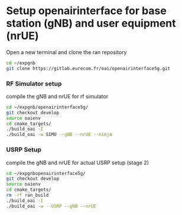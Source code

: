# Setup openairinterface for base station (gNB) and user equipment (nrUE)

Open a new terminal and clone the ran repository
```bash
cd ~/expgnb
git clone https://gitlab.eurecom.fr/oai/openairinterface5g.git
```

### RF Simulator setup
compile the gNB and nrUE for rf simulator
```bash
cd ~/expgnb/openairinterface5g/
git checkout develop
source oaienv
cd cmake_targets/
./build_oai -I
./build_oai -w SIMU --gNB --nrUE --ninja
```


### USRP Setup
compile the gNB and nrUE for actual USRP setup (stage 2)
```bash
cd ~/expgnbopenairinterface5g/
git checkout develop
source oaienv
cd cmake_targets/
rm -rf ran_build
./build_oai -I
./build_oai -w --USRP --gNB --nrUE
```

